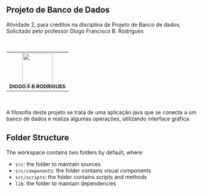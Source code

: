 ## Projeto de Banco de Dados

Atividade 2, para créditos na disciplina de Projeto de Banco de dados, Solicitado pelo professor Diogo Francisco B. Rodrigues

<!-- markdownlint-disable -->
<table>
<br />
  <tr>
    <td align="center"><a href="https://github.com/DIOGOBRODRIGUES"><img src="https://avatars.githubusercontent.com/u/15014672?v=4?s=80" width="80px;" alt=""/><br /><sub><b>DIOGO F B RODRIGUES
</b></sub></a><br /></td>
  </tr>
</table>
<br />
<!-- markdownlint-restore -->

A filosofia deste projeto se trata de uma aplicação java que se conecta a um banco de dados e realiza algumas operações, utilizando interface gráfica.

## Folder Structure

The workspace contains two folders by default, where:

- `src`: the folder to maintain sources
- `src/components`: the folder contains visual components
- `src/scripts`: the folder contains scripts and methods
- `lib`: the folder to maintain dependencies

